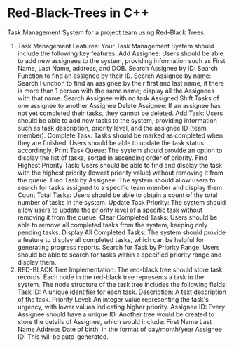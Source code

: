 # Red-Black-Trees in C++
Task Management System for a project team using Red-Black Trees.
1. Task Management Features:
Your Task Management System should include the following key features:
Add Assignee: Users should be able to add new assignees to the system, providing
information such as First Name, Last Name, address, and DOB.
Search Assignee by ID: Search Function to find an assignee by their ID.
Search Assignee by name: Search Function to find an assignee by their first and last name, if
there is more than 1 person with the same name; display all the Assignees with that name.
Search Assignee with no task Assigned
Shift Tasks of one assignee to another Assignee
Delete Assignee: If an assignee has not yet completed their tasks, they cannot be deleted.
Add Task: Users should be able to add new tasks to the system, providing information such as
task description, priority level, and the assignee ID (team member).
Complete Task: Tasks should be marked as completed when they are finished. Users should
be able to update the task status accordingly.
Print Task Queue: The system should provide an option to display the list of tasks, sorted in
ascending order of priority.
Find Highest Priority Task: Users should be able to find and display the task with the highest
priority (lowest priority value) without removing it from the queue.
Find Task by Assignee: The system should allow users to search for tasks assigned to a
specific team member and display them.
Count Total Tasks: Users should be able to obtain a count of the total number of tasks in the
system.
Update Task Priority: The system should allow users to update the priority level of a specific
task without removing it from the queue.
Clear Completed Tasks: Users should be able to remove all completed tasks from the system,
keeping only pending tasks.
Display All Completed Tasks: The system should provide a feature to display all completed
tasks, which can be helpful for generating progress reports.
Search for Task by Priority Range: Users should be able to search for tasks within a specified
priority range and display them.
2. RED-BLACK Tree Implementation:
The red-black tree should store task records. Each node in the red-black tree represents a task
in the system. The node structure of the task tree includes the following fields:
Task ID: A unique identifier for each task.
Description: A text description of the task.
Priority Level: An integer value representing the task's urgency, with lower values indicating
higher priority.
Assignee ID: Every Assignee should have a unique ID.
Another tree would be created to store the details of Assignee, which would include:
First Name
Last Name
Address
Date of birth: in the format of day/month/year
Assignee ID: This will be auto-generated.
